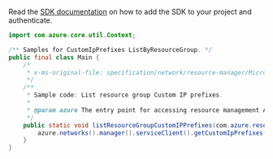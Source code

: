 Read the [SDK documentation](https://github.com/Azure/azure-sdk-for-java/blob/azure-resourcemanager_2.11.0/sdk/resourcemanager/azure-resourcemanager/README.md) on how to add the SDK to your project and authenticate.

```java
import com.azure.core.util.Context;

/** Samples for CustomIpPrefixes ListByResourceGroup. */
public final class Main {
    /*
     * x-ms-original-file: specification/network/resource-manager/Microsoft.Network/stable/2021-05-01/examples/CustomIpPrefixList.json
     */
    /**
     * Sample code: List resource group Custom IP prefixes.
     *
     * @param azure The entry point for accessing resource management APIs in Azure.
     */
    public static void listResourceGroupCustomIPPrefixes(com.azure.resourcemanager.AzureResourceManager azure) {
        azure.networks().manager().serviceClient().getCustomIpPrefixes().listByResourceGroup("rg1", Context.NONE);
    }
}
```
